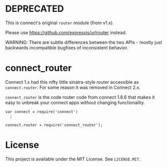 DEPRECATED
==========

This is connect's original `router` module (from v1.x).

Please use <https://github.com/expressjs/urlrouter> instead.

WARNING: There are subtle differences between the two APIs - mostly just backwards incompatible bugfixes of inconsistent behavior.


connect\_router
===

Connect 1.x had this nifty little sinatra-style router accessible as `connect.router`.
For some reason it was removed in Connect 2.x.

`connect_router` is the code router code from connect 1.8.6 that makes it easy to unbreak your connect apps without changing functionality.

    var connect = require('connect')
      ;

    connect.router = require('connect_router');

License
===

This project is available under the MIT License. See `LICENSE.MIT`.
